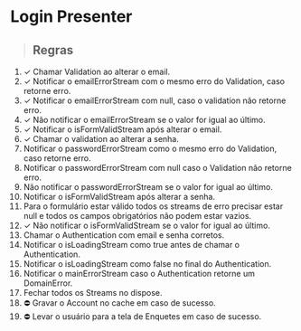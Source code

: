 # Login Presenter

>## Regras

1. ✓ Chamar Validation ao alterar o email.
2. ✓ Notificar o emailErrorStream com o mesmo erro do Validation, caso retorne erro.
3. ✓ Notificar o emailErrorStream com null, caso o validation não retorne erro.
4. ✓ Não notificar o emailErrorStream se o valor for igual ao último.
5. ✓ Notificar o isFormValidStream após alterar o email.
6. ✓ Chamar o validation ao alterar a senha.
7. Notificar o passwordErrorStream como o mesmo erro do Validation, caso retorne erro.
8. Notificar o passwordErrorStream com null caso o Validation não retorne erro.
9. Não notificar o passwordErrorStream se o valor for igual ao último.
10. Notificar o isFormValidStream após alterar a senha.
11. Para o formulário estar válido todos os streams de erro precisar estar null e 
todos os campos obrigatórios não podem estar vazios.
12. ✓ Não notificar o isFormValidStream se o valor for igual ao último.
13. Chamar o Authentication com email e senha corretos.
14. Notificar o isLoadingStream como true antes de chamar o Authentication.
15. Notificar o isLoadingStream como false no final do Authentication.
16. Notificar o mainErrorStream caso o Authentication retorne um DomainError.
17. Fechar todos os Streams no dispose.
18. ⛔️ Gravar o Account no cache em caso de sucesso.
19. ⛔️ Levar o usuário para a tela de Enquetes em caso de sucesso.
